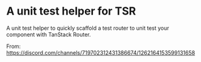 # A unit test helper for TSR

A unit test helper to quickly scaffold a test router to unit test your component with TanStack Router.

From: https://discord.com/channels/719702312431386674/1262164153599131658

